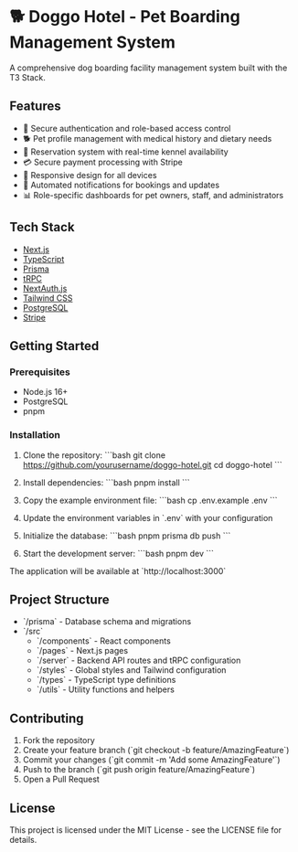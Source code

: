 # 🐕 Doggo Hotel - Pet Boarding Management System

A comprehensive dog boarding facility management system built with the T3 Stack.

## Features

- 🔐 Secure authentication and role-based access control
- 🐕 Pet profile management with medical history and dietary needs
- 📅 Reservation system with real-time kennel availability
- 💳 Secure payment processing with Stripe
- 📱 Responsive design for all devices
- 📧 Automated notifications for bookings and updates
- 📊 Role-specific dashboards for pet owners, staff, and administrators

## Tech Stack

- [Next.js](https://nextjs.org)
- [TypeScript](https://www.typescriptlang.org)
- [Prisma](https://prisma.io)
- [tRPC](https://trpc.io)
- [NextAuth.js](https://next-auth.js.org)
- [Tailwind CSS](https://tailwindcss.com)
- [PostgreSQL](https://www.postgresql.org)
- [Stripe](https://stripe.com)

## Getting Started

### Prerequisites

- Node.js 16+
- PostgreSQL
- pnpm

### Installation

1. Clone the repository:
\`\`\`bash
git clone https://github.com/yourusername/doggo-hotel.git
cd doggo-hotel
\`\`\`

2. Install dependencies:
\`\`\`bash
pnpm install
\`\`\`

3. Copy the example environment file:
\`\`\`bash
cp .env.example .env
\`\`\`

4. Update the environment variables in \`.env\` with your configuration

5. Initialize the database:
\`\`\`bash
pnpm prisma db push
\`\`\`

6. Start the development server:
\`\`\`bash
pnpm dev
\`\`\`

The application will be available at \`http://localhost:3000\`

## Project Structure

- \`/prisma\` - Database schema and migrations
- \`/src\`
  - \`/components\` - React components
  - \`/pages\` - Next.js pages
  - \`/server\` - Backend API routes and tRPC configuration
  - \`/styles\` - Global styles and Tailwind configuration
  - \`/types\` - TypeScript type definitions
  - \`/utils\` - Utility functions and helpers

## Contributing

1. Fork the repository
2. Create your feature branch (\`git checkout -b feature/AmazingFeature\`)
3. Commit your changes (\`git commit -m 'Add some AmazingFeature'\`)
4. Push to the branch (\`git push origin feature/AmazingFeature\`)
5. Open a Pull Request

## License

This project is licensed under the MIT License - see the LICENSE file for details.
